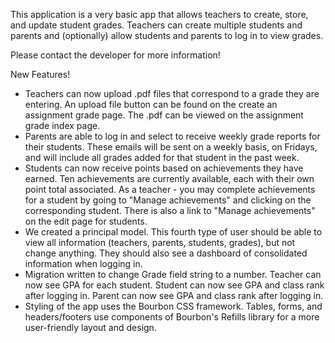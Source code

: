 This application is a very basic app that allows teachers to create, store, and update student grades. Teachers can create multiple students and parents and (optionally) allow students and parents to log in to view grades.

Please contact the developer for more information!

New Features!

* Teachers can now upload .pdf files that correspond to a grade they are entering. An upload file button can be found on the create an assignment grade page. The .pdf can be viewed on the assignment grade index page.
* Parents are able to log in and select to receive weekly grade reports for their students. These emails will be sent on a weekly basis, on Fridays, and will include all grades added for that student in the past week.
* Students can now receive points based on achievements they have earned. Ten achievements are currently available, each with their own point total associated. As a teacher - you may complete achievements for a student by going to "Manage achievements" and clicking on the corresponding student. There is also a link to "Manage achievements" on the edit page for students.
* We created a principal model. This fourth type of user should be able to view all information (teachers, parents, students, grades), but not change anything. They should also see a dashboard of consolidated information when logging in.
* Migration written to change Grade field string to a number.  Teacher can now see GPA for each student.  Student can now see GPA and class rank after logging in.  Parent can now see GPA and class rank after logging in.
* Styling of the app uses the Bourbon CSS framework. Tables, forms, and headers/footers use components of Bourbon's Refills library for a more user-friendly layout and design.

